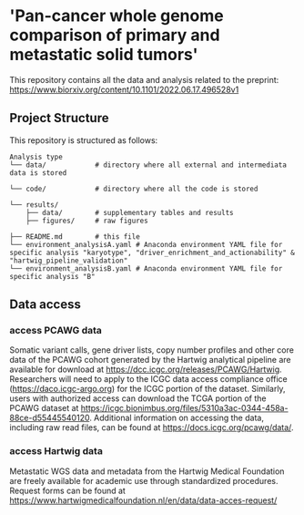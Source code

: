 # 'Pan-cancer whole genome comparison of primary and metastatic solid tumors' 
This repository contains all the data and analysis related to the preprint: https://www.biorxiv.org/content/10.1101/2022.06.17.496528v1


## Project Structure

This repository is structured as follows:

```shell
Analysis type
└── data/            # directory where all external and intermediata data is stored
     
└── code/            # directory where all the code is stored
   
└── results/
    ├── data/        # supplementary tables and results
    ├── figures/     # raw figures
    
├── README.md        # this file
└── environment_analysisA.yaml # Anaconda environment YAML file for specific analysis "karyotype", "driver_enrichment_and_actionability" & "hartwig_pipeline_validation"
└── environment_analysisB.yaml # Anaconda environment YAML file for specific analysis "B"
```

## Data access

### access PCAWG data
Somatic variant calls, gene driver lists, copy number profiles and other core data of the PCAWG cohort generated by the Hartwig analytical pipeline are available for download at https://dcc.icgc.org/releases/PCAWG/Hartwig. Researchers will need to apply to the ICGC data access compliance office (https://daco.icgc-argo.org) for the ICGC portion of the dataset. Similarly, users with authorized access can download the TCGA portion of the PCAWG dataset at https://icgc.bionimbus.org/files/5310a3ac-0344-458a-88ce-d55445540120. Additional information on accessing the data, including raw read files, can be found at https://docs.icgc.org/pcawg/data/.

### access Hartwig data
Metastatic WGS data and metadata from the Hartwig Medical Foundation are freely available for academic use through standardized procedures. Request forms can be found at https://www.hartwigmedicalfoundation.nl/en/data/data-acces-request/
